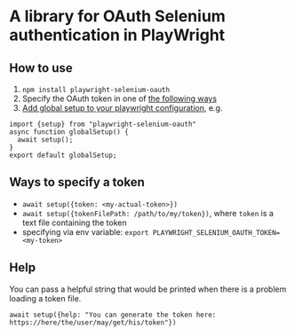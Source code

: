 # A library for OAuth Selenium authentication in PlayWright

## How to use
1. `npm install playwright-selenium-oauth`
2. Specify the OAuth token in one of [the following ways](##Ways-to-specify-a-token)
4. [Add global setup to your playwright configuration](https://playwright.dev/docs/test-global-setup-teardown#configure-globalsetup-and-globalteardown), e.g.
```
import {setup} from "playwright-selenium-oauth"
async function globalSetup() {
  await setup();
}
export default globalSetup;
```

## Ways to specify a token
- `await setup({token: <my-actual-token>})`
- `await setup({tokenFilePath: /path/to/my/token})`, where `token` is a text file containing the token
- specifying via env variable: `export PLAYWRIGHT_SELENIUM_OAUTH_TOKEN=<my-token>`
## Help
You can pass a helpful string that would be printed when there is a problem loading a token file.
```
await setup({help: "You can generate the token here: https://here/the/user/may/get/his/token"})
```
